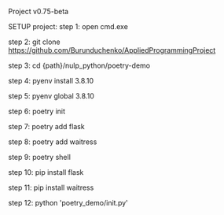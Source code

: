 Project v0.75-beta

SETUP project: step 1: open cmd.exe

step 2: git clone https://github.com/Burunduchenko/AppliedProgrammingProject

step 3: cd {path}/nulp_python/poetry-demo

step 4: pyenv install 3.8.10

step 5: pyenv global 3.8.10

step 6: poetry init

step 7: poetry add flask

step 8: poetry add waitress

step 9: poetry shell

step 10: pip install flask

step 11: pip install waitress

step 12: python 'poetry_demo/init.py'
